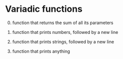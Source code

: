 # Variadic functions

0. function that returns the sum of all its parameters

1. function that prints numbers, followed by a new line

2. function that prints strings, followed by a new line

3. function that prints anything

